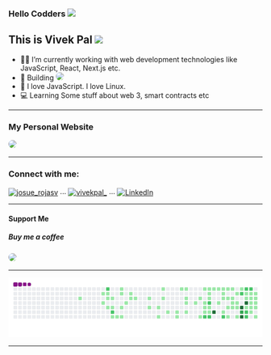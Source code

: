 ### Hello Codders <img src="https://raw.githubusercontent.com/iampavangandhi/iampavangandhi/master/gifs/Hi.gif" width="20px">

## This is Vivek Pal <img src="https://media.giphy.com/media/WUlplcMpOCEmTGBtBW/giphy.gif" width="40">

- 👨‍💻 I’m currently working with web development technologies like JavaScript, React, Next.js etc.
- 🔨 Building  <a href="https://shastraos.vercel.app"><img src="https://i.ibb.co/TTZhNrK/mini-Gif-20220323214829.gif" width="80px" style="border-radius:50%" /></a>
- 🧡 I love JavaScript. I love Linux.
- 💻 Learning Some stuff about web 3, smart contracts etc
---

### My Personal Website

<a href="https://vivekpal.vercel.app"><img src="https://i.ibb.co/Z1hKgVV/Vanilla-0-5s-267px-1.gif" width="200px" style="border-radius:50%" /></a>

---
<h3>Connect with me:</h3>

<p>
   <a href="https://instagram.com/vivekthinks/" target="blank"><img align="center" src="https://pluspng.com/img-png/instagram-icon-png-instagram-icon-png-50-px-1600.png" alt="josue_rojasv" height="40" width="40" /></a> ...
 <a href="https://twitter.com/vivekpal_" target="blank"><img align="center" src="https://i.ibb.co/mX7mdFj/CITYPNG-COM-HD-Neon-Twitter-Aesthetic-Logo-PNG-2048x1488.png" alt="vivekpal_" height="40" width="50" /></a> ...
  <a href="https://www.linkedin.com/in/vivekpal1/" target="blank"><img align="center" src="https://cdn4.iconfinder.com/data/icons/neon-social-icons-set/256/social_media_icons_neon_set_256x256_0010_linkedin.png" alt="LinkedIn" height="40" width="40" /></a>
 
</p>

---

#### Support Me
##### Buy me a coffee
<a href="https://www.buymeacoffee.com/vivekpal"><img src="https://media1.giphy.com/media/TDQOtnWgsBx99cNoyH/giphy.gif?cid=790b76118207a500aa3d86244254d54bbd57dae6b077eafd&rid=giphy.gif&ct=s" width="80px" style="border-radius:50%" /></a>

---

![snake gif](https://github.com/vivekpal1/vivekpal1/blob/output/github-contribution-grid-snake.gif)

---

